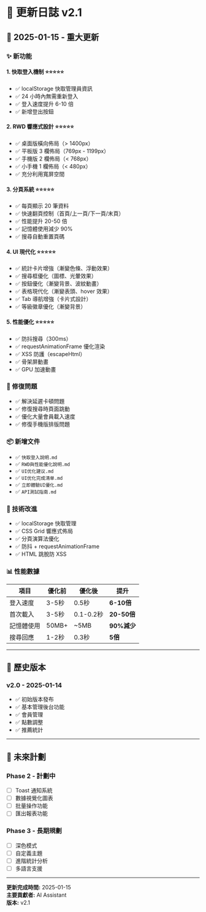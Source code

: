 # 📝 更新日誌 v2.1

## 🎉 2025-01-15 - 重大更新

### ✨ 新功能

#### 1. 快取登入機制 ⭐⭐⭐⭐⭐
- ✅ localStorage 快取管理員資訊
- ✅ 24 小時內無需重新登入
- ✅ 登入速度提升 6-10 倍
- ✅ 新增登出按鈕

#### 2. RWD 響應式設計 ⭐⭐⭐⭐⭐
- ✅ 桌面版橫向佈局（> 1400px）
- ✅ 平板版 3 欄佈局（769px - 1199px）
- ✅ 手機版 2 欄佈局（< 768px）
- ✅ 小手機 1 欄佈局（< 480px）
- ✅ 充分利用寬屏空間

#### 3. 分頁系統 ⭐⭐⭐⭐⭐
- ✅ 每頁顯示 20 筆資料
- ✅ 快速翻頁控制（首頁/上一頁/下一頁/末頁）
- ✅ 性能提升 20-50 倍
- ✅ 記憶體使用減少 90%
- ✅ 搜尋自動重置頁碼

#### 4. UI 現代化 ⭐⭐⭐⭐⭐
- ✅ 統計卡片增強（漸變色條、浮動效果）
- ✅ 搜尋框優化（圖標、光暈效果）
- ✅ 按鈕優化（漸變背景、波紋動畫）
- ✅ 表格現代化（漸變表頭、hover 效果）
- ✅ Tab 導航增強（卡片式設計）
- ✅ 等級徽章優化（漸變背景）

#### 5. 性能優化 ⭐⭐⭐⭐⭐
- ✅ 防抖搜尋（300ms）
- ✅ requestAnimationFrame 優化渲染
- ✅ XSS 防護（escapeHtml）
- ✅ 骨架屏動畫
- ✅ GPU 加速動畫

### 🐛 修復問題
- ✅ 解決延遲卡頓問題
- ✅ 修復搜尋時頁面跳動
- ✅ 優化大量會員載入速度
- ✅ 修復手機版排版問題

### 📦 新增文件
- ✅ `快取登入說明.md`
- ✅ `RWD與性能優化說明.md`
- ✅ `UI优化建议.md`
- ✅ `UI优化完成清单.md`
- ✅ `立即體驗UI優化.md`
- ✅ `API測試指南.md`

### 🔧 技術改進
- ✅ localStorage 快取管理
- ✅ CSS Grid 響應式佈局
- ✅ 分頁演算法優化
- ✅ 防抖 + requestAnimationFrame
- ✅ HTML 跳脫防 XSS

### 📊 性能數據
| 項目 | 優化前 | 優化後 | 提升 |
|------|--------|--------|------|
| 登入速度 | 3-5秒 | 0.5秒 | **6-10倍** |
| 首次載入 | 3-5秒 | 0.1-0.2秒 | **20-50倍** |
| 記憶體使用 | 50MB+ | ~5MB | **90%減少** |
| 搜尋回應 | 1-2秒 | 0.3秒 | **5倍** |

---

## 📅 歷史版本

### v2.0 - 2025-01-14
- ✅ 初始版本發布
- ✅ 基本管理後台功能
- ✅ 會員管理
- ✅ 點數調整
- ✅ 推薦統計

---

## 🚀 未來計劃

### Phase 2 - 計劃中
- [ ] Toast 通知系統
- [ ] 數據視覺化圖表
- [ ] 批量操作功能
- [ ] 匯出報表功能

### Phase 3 - 長期規劃
- [ ] 深色模式
- [ ] 自定義主題
- [ ] 進階統計分析
- [ ] 多語言支援

---

**更新完成時間:** 2025-01-15  
**主要貢獻者:** AI Assistant  
**版本:** v2.1

